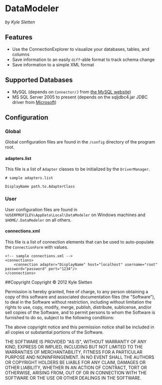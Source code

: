 # DataModeler
*by Kyle Sletten*

## Features
* Use the ConnectionExplorer to visualize your databases, tables, and columns
* Save information to an easily `diff`-able format to track schema change
* Save information to a simple XML format

## Supported Databases
* MySQL (depends on `Connector/J` from [the MySQL website](http://www.mysql.com/downloads/connector/j/))
* MS SQL Server 2005 to present (depends on the sqljdbc4.jar JDBC driver from [Microsoft](http://msdn.microsoft.com/en-us/sqlserver/aa937724))

## Configuration
### Global
Global configuration files are found in the `/config` directory of the program root.
#### adapters.list
This file is a list of `Adapter` classes to be initialized by the `DriverManager`.

    # sample adapters.list
    
    DisplayName path.to.AdapterClass

### User
User configuration files are found in `%USERPROFILE%\AppData\Local\DataModeler` on Windows machines and `$HOME/.DataModeler` on all others.
#### connections.xml
This file is a list of connection elements that can be used to auto-populate the `ConnectionForm` with values.

    <!-- sample connections.xml -->
	<connections>
		<connection adapter="DisplayName" host="localhost" username="root" password="password" port="1234"/>
	</connections>

##Copyright
Copyright &copy; 2012 Kyle Sletten

Permission is hereby granted, free of charge, to any person obtaining a copy of this software and associated documentation files (the "Software"), to deal in the Software without restriction, including without limitation the rights to use, copy, modify, merge, publish, distribute, sublicense, and/or sell copies of the Software, and to permit persons to whom the Software is furnished to do so, subject to the following conditions:

The above copyright notice and this permission notice shall be included in all copies or substantial portions of the Software.

THE SOFTWARE IS PROVIDED "AS IS", WITHOUT WARRANTY OF ANY KIND, EXPRESS OR IMPLIED, INCLUDING BUT NOT LIMITED TO THE WARRANTIES OF MERCHANTABILITY, FITNESS FOR A PARTICULAR PURPOSE AND NONINFRINGEMENT. IN NO EVENT SHALL THE AUTHORS OR COPYRIGHT HOLDERS BE LIABLE FOR ANY CLAIM, DAMAGES OR OTHER LIABILITY, WHETHER IN AN ACTION OF CONTRACT, TORT OR OTHERWISE, ARISING FROM, OUT OF OR IN CONNECTION WITH THE SOFTWARE OR THE USE OR OTHER DEALINGS IN THE SOFTWARE.